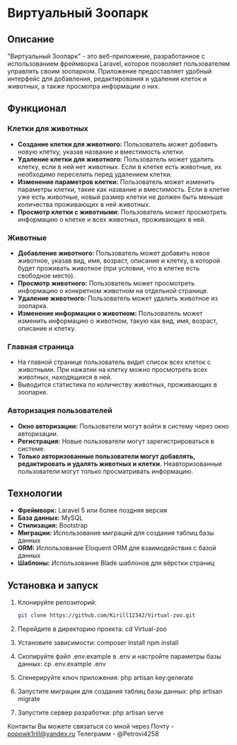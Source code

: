 # Виртуальный Зоопарк

## Описание

"Виртуальный Зоопарк" - это веб-приложение, разработанное с использованием фреймворка Laravel, которое позволяет пользователям управлять своим зоопарком. Приложение предоставляет удобный интерфейс для добавления, редактирования и удаления клеток и животных, а также просмотра информации о них.

## Функционал

### Клетки для животных

- **Создание клетки для животного:** Пользователь может добавить новую клетку, указав название и вместимость клетки.
- **Удаление клетки для животного:** Пользователь может удалить клетку, если в ней нет животных. Если в клетке есть животные, их необходимо переселить перед удалением клетки.
- **Изменение параметров клетки:** Пользователь может изменить параметры клетки, такие как название и вместимость. Если в клетке уже есть животные, новый размер клетки не должен быть меньше количества проживающих в ней животных.
- **Просмотр клетки с животными:** Пользователь может просмотреть информацию о клетке и всех животных, проживающих в ней.

### Животные

- **Добавление животного:** Пользователь может добавить новое животное, указав вид, имя, возраст, описание и клетку, в которой будет проживать животное (при условии, что в клетке есть свободное место).
- **Просмотр животного:** Пользователь может просмотреть информацию о конкретном животном на отдельной странице.
- **Удаление животного:** Пользователь может удалить животное из зоопарка.
- **Изменение информации о животном:** Пользователь может изменить информацию о животном, такую как вид, имя, возраст, описание и клетку.

### Главная страница

- На главной странице пользователь видит список всех клеток с животными. При нажатии на клетку можно просмотреть всех животных, находящихся в ней.
- Выводится статистика по количеству животных, проживающих в зоопарке.

### Авторизация пользователей

- **Окно авторизации:** Пользователи могут войти в систему через окно авторизации.
- **Регистрация:** Новые пользователи могут зарегистрироваться в системе.
- **Только авторизованные пользователи могут добавлять, редактировать и удалять животных и клетки.** Неавторизованные пользователи могут только просматривать информацию.

## Технологии

- **Фреймворк:** Laravel 5 или более поздняя версия
- **База данных:** MySQL
- **Стилизация:** Bootstrap
- **Миграции:** Использование миграций для создания таблиц базы данных
- **ORM:** Использование Eloquent ORM для взаимодействия с базой данных
- **Шаблоны:** Использование Blade шаблонов для вёрстки страниц

## Установка и запуск

1. Клонируйте репозиторий:

   ```bash
   git clone https://github.com/Kirill12342/Virtual-zoo.git
   
2. Перейдите в директорию проекта:
   cd Virtual-zoo

3. Установите зависимости:
   composer install
   npm install

4. Скопируйте файл .env.example в .env и настройте параметры базы данных:
   cp .env.example .env

5. Сгенерируйте ключ приложения:
   php artisan key:generate

6. Запустите миграции для создания таблиц базы данных:
    php artisan migrate

7. Запустите сервер разработки:
    php artisan serve

Контакты
Вы можете связаться со мной через 
 Почту - popowk1rill@yandex.ru
 Телеграмм - @Petrovi4258